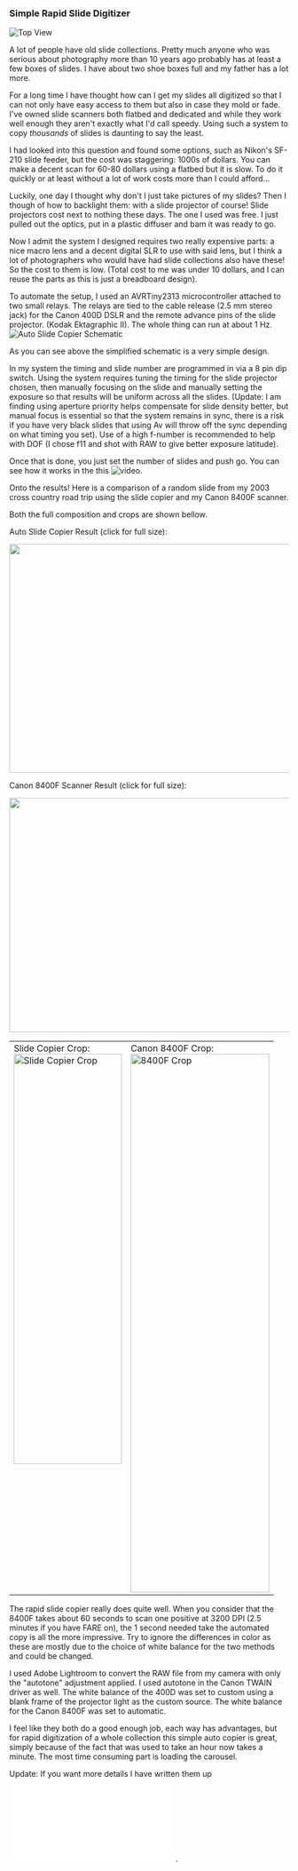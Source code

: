 ### Simple Rapid Slide Digitizer
    
![Top View](./slidedigitizer/topview.jpg)

A lot of people have old slide collections. Pretty much anyone who was serious about photography more than 10 years ago probably has at least a few boxes of slides. I have about two shoe boxes full and my father has a lot more.   

For a long time I have thought how can I get my slides all digitized so that I can not only have easy access to them but also in case they mold or fade. I've owned slide scanners both flatbed and dedicated and while they work well enough they aren't exactly what I'd call speedy. Using such a system to copy <em>thousands</em> of slides is daunting to say the least.  

I had looked into this question and found some options, such as Nikon's SF-210 slide feeder, but the cost was staggering: 1000s of dollars. You can make a decent scan for 60-80 dollars using a flatbed but it is slow. To do it quickly or at least without a lot of work  costs more than I could afford...

Luckily, one day I thought why don't I just take pictures of my slides? Then I though of how to backlight them: with a slide projector of course! Slide projectors cost next to nothing these days. The one I used was free. I just pulled out the optics, put in a plastic diffuser and bam it was ready to go.   

Now I admit the system I designed requires two really expensive parts: a nice macro lens and a decent digital SLR to use with said lens, but I think a lot of photographers who would have had slide collections also have these! So the cost to them is low.  (Total cost to me was under 10 dollars, and I can reuse the parts as this is just a breadboard design).

To automate the setup, I used an AVRTiny2313 microcontroller attached to two small relays. The relays are tied to the cable release (2.5 mm stereo jack) for the Canon 400D DSLR and the remote advance pins of the slide projector. (Kodak Ektagraphic II). The whole thing can run at about 1 Hz.  ![Auto Slide Copier Schematic](./slidedigitizer/autoslide.png)    

As you can see above the simplified schematic is  a very simple design.

In my system the timing and slide number are programmed in via a 8 pin dip switch. Using the system requires tuning the timing for the slide projector chosen, then manually focusing on the slide and manually setting the exposure so that results will be uniform across all the slides. (Update: I am finding using aperture priority helps compensate for slide density better, but manual focus is essential so that the system remains in sync, there is a risk if you have very black slides that using Av will throw off the sync depending on what timing you set). Use of a high f-number is recommended to help with DOF (I chose f11 and shot with RAW to give better exposure latitude).    
  
Once that is done, you just set the number of slides and push go. You can see how it works in the this ![video](https://www.flickr.com/photos/bbryce/4149018287). 
  
Onto the results! Here is a comparison of a random slide from my 2003 cross country road trip using the slide copier and my Canon 8400F  scanner.

Both the full composition and crops are shown bellow.<p>Auto Slide Copier Result (click for full size):

<a href="http://farm3.static.flickr.com/2743/4149876800_d39037ce38_o.jpg"><img src="slidedigitizer/copier_sm.jpg" width="618" height="412" border="0"/></a>  

Canon 8400F Scanner Result (click for full size):
<p><a href="http://farm3.static.flickr.com/2585/4149878684_4116b5c499_o.jpg"><img src="slidedigitizer/jasper8400Fsm.jpg" width="619" height="422" border="0" /></a>
  <table width="450" border="0">
    <tr >
      <td valign="top">Slide Copier Crop:<BR /><img src="slidedigitizer/copierCrop.jpg" width="195" height="739" alt="Slide Copier Crop" /></td>
      <td valign="top">Canon 8400F Crop:<br /><img src="slidedigitizer/jasper8400FCrop.jpg" width="250" height="970" alt="8400F Crop" /></td>
    </tr>
    
  </table>

The rapid slide copier really does  quite well. When you consider that the 8400F takes about 60 seconds to scan one positive at 3200 DPI (2.5 minutes if you have FARE on), the 1 second needed take the automated copy is all the more impressive. Try to ignore the differences in color as these are mostly due to the choice of white balance for the two methods and could be changed.   

I used Adobe Lightroom to convert the RAW file from my camera with only the &quot;autotone&quot; adjustment applied. I used autotone in the Canon TWAIN driver as well. The white balance of the 400D was set to custom using a blank frame of the projector light as the custom source. The white balance for the Canon 8400F was set to automatic.

I feel like they both do a good enough job, each way has advantages, but for rapid digitization of a whole collection this simple auto copier is great, simply because of the fact that was used to take an hour now takes a minute. The most time consuming part is loading the carousel.   

Update: If you want more details I have written them up ![here](./slidedigitizerdetails.html).

